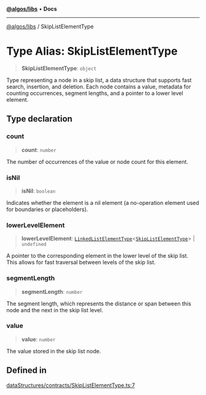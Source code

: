 [**@algos/libs**](../README.md) • **Docs**

***

[@algos/libs](../globals.md) / SkipListElementType

# Type Alias: SkipListElementType

> **SkipListElementType**: `object`

Type representing a node in a skip list, a data structure that supports fast search, insertion, and deletion.
Each node contains a value, metadata for counting occurrences, segment lengths, and a pointer to a lower level element.

## Type declaration

### count

> **count**: `number`

The number of occurrences of the value or node count for this element.

### isNil

> **isNil**: `boolean`

Indicates whether the element is a nil element (a no-operation element used for boundaries or placeholders).

### lowerLevelElement

> **lowerLevelElement**: [`LinkedListElementType`](LinkedListElementType.md)\<[`SkipListElementType`](SkipListElementType.md)\> \| `undefined`

A pointer to the corresponding element in the lower level of the skip list.
This allows for fast traversal between levels of the skip list.

### segmentLength

> **segmentLength**: `number`

The segment length, which represents the distance or span between this node and the next in the skip list level.

### value

> **value**: `number`

The value stored in the skip list node.

## Defined in

[dataStructures/contracts/SkipListElementType.ts:7](https://bitbucket.org/vladbasin/algos/src/5a7ff036d2baf511556b0e58f1b60a1888b2ff2f/libs/algos/src/lib/dataStructures/contracts/SkipListElementType.ts#lines-7)
